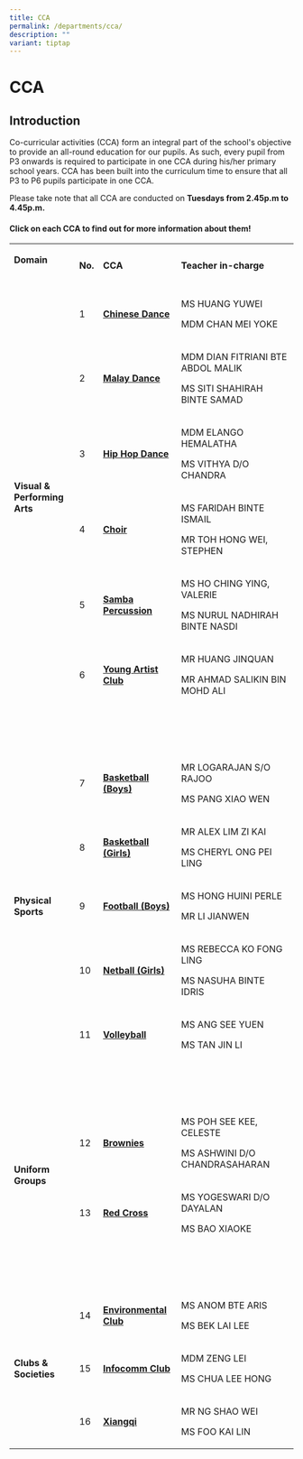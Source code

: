 ```yaml
---
title: CCA
permalink: /departments/cca/
description: ""
variant: tiptap
---
```

<h1>CCA</h1><h2>Introduction</h2><p>Co-curricular activities (CCA) form an integral part of the school's objective to provide an all-round education for our pupils. As such, every pupil from P3 onwards is required to participate in one CCA during his/her primary school years. CCA has been built into the curriculum time to ensure that all P3 to P6 pupils participate in one CCA.</p><p>Please take note that all CCA are conducted on&nbsp;<strong>Tuesdays from 2.45p.m to 4.45p.m.</strong></p><h4>Click on each CCA to find out&nbsp;for more information about them!</h4><table><tbody><tr><td rowspan="1" colspan="1"><p><strong>Domain<br><br></strong></p></td><td rowspan="1" colspan="1"><p><strong>No.</strong></p></td><td rowspan="1" colspan="1"><p><strong>CCA</strong></p></td><td rowspan="1" colspan="1"><p><strong>Teacher in-charge</strong></p></td></tr><tr><td rowspan="6" colspan="1"><p><strong>Visual &amp;<br>Performing Arts</strong><br></p></td><td rowspan="1" colspan="1"><p>1</p></td><td rowspan="1" colspan="1"><p><strong><a href="/files/ChineseDance.pdf" rel="noopener noreferrer nofollow" target="_blank">Chinese Dance</a></strong></p></td><td rowspan="1" colspan="1"><p>MS HUANG YUWEI</p><p></p><p>MDM CHAN MEI YOKE</p></td></tr><tr><td rowspan="1" colspan="1"><p>2</p></td><td rowspan="1" colspan="1"><p><strong><a href="/files/MalayDance.pdf" rel="noopener noreferrer nofollow" target="_blank">Malay Dance</a></strong></p></td><td rowspan="1" colspan="1"><p>MDM DIAN FITRIANI BTE ABDOL MALIK</p><p></p><p>MS SITI SHAHIRAH BINTE SAMAD</p></td></tr><tr><td rowspan="1" colspan="1"><p>3</p></td><td rowspan="1" colspan="1"><p><strong><a href="/files/HipHopDance.pdf" rel="noopener noreferrer nofollow" target="_blank">Hip Hop Dance</a></strong></p></td><td rowspan="1" colspan="1"><p>MDM ELANGO HEMALATHA</p><p></p><p>MS VITHYA D/O CHANDRA</p></td></tr><tr><td rowspan="1" colspan="1"><p>4</p></td><td rowspan="1" colspan="1"><p><strong><a href="/files/Choir.pdf" rel="noopener noreferrer nofollow" target="_blank">Choir</a></strong></p></td><td rowspan="1" colspan="1"><p>MS FARIDAH BINTE ISMAIL</p><p></p><p>MR TOH HONG WEI, STEPHEN<br></p></td></tr><tr><td rowspan="1" colspan="1"><p>5</p></td><td rowspan="1" colspan="1"><p><strong><a href="/files/SambaPercussion.pdf" rel="noopener noreferrer nofollow" target="_blank">Samba Percussion</a></strong></p></td><td rowspan="1" colspan="1"><p>MS HO CHING YING, VALERIE</p><p></p><p>MS NURUL NADHIRAH BINTE NASDI</p></td></tr><tr><td rowspan="1" colspan="1"><p>6</p></td><td rowspan="1" colspan="1"><p><strong><a href="/files/YAC.pdf" rel="noopener noreferrer nofollow" target="_blank">Young Artist Club</a></strong></p></td><td rowspan="1" colspan="1"><p>MR HUANG JINQUAN</p><p></p><p>MR AHMAD SALIKIN BIN MOHD ALI</p></td></tr><tr><td rowspan="1" colspan="1"><p></p></td><td rowspan="1" colspan="1"><p><br><br></p></td><td rowspan="1" colspan="1"><p></p></td><td rowspan="1" colspan="1"><p></p></td></tr><tr><td rowspan="5" colspan="1"><p><strong>Physical Sports</strong></p></td><td rowspan="1" colspan="1"><p>7</p></td><td rowspan="1" colspan="1"><p><strong><a href="/files/BasketballBoys.pdf" rel="noopener noreferrer nofollow" target="_blank">Basketball (Boys)</a></strong></p></td><td rowspan="1" colspan="1"><p>MR LOGARAJAN S/O RAJOO</p><p></p><p>MS PANG XIAO WEN</p></td></tr><tr><td rowspan="1" colspan="1"><p>8</p></td><td rowspan="1" colspan="1"><p><strong><a href="/files/BasketballGirls.pdf" rel="noopener noreferrer nofollow" target="_blank">Basketball (Girls)</a></strong></p></td><td rowspan="1" colspan="1"><p>MR ALEX LIM ZI KAI</p><p></p><p>MS CHERYL ONG PEI LING</p></td></tr><tr><td rowspan="1" colspan="1"><p>9</p></td><td rowspan="1" colspan="1"><p><strong><a href="/files/Football.pdf" rel="noopener noreferrer nofollow" target="_blank">Football (Boys)</a></strong></p></td><td rowspan="1" colspan="1"><p>MS HONG HUINI PERLE</p><p></p><p>MR LI JIANWEN</p></td></tr><tr><td rowspan="1" colspan="1"><p>10</p></td><td rowspan="1" colspan="1"><p><strong><a href="/files/Netball.pdf" rel="noopener noreferrer nofollow" target="_blank">Netball (Girls)</a></strong></p></td><td rowspan="1" colspan="1"><p>MS REBECCA KO FONG LING</p><p></p><p>MS NASUHA BINTE IDRIS</p></td></tr><tr><td rowspan="1" colspan="1"><p>11</p></td><td rowspan="1" colspan="1"><p><strong><a href="/files/Volleyball.pdf" rel="noopener noreferrer nofollow" target="_blank">Volleyball</a></strong></p></td><td rowspan="1" colspan="1"><p>MS ANG SEE YUEN<br></p><p>MS TAN JIN LI</p></td></tr><tr><td rowspan="1" colspan="1"><p></p></td><td rowspan="1" colspan="1"><p><br><br></p></td><td rowspan="1" colspan="1"><p></p></td><td rowspan="1" colspan="1"><p></p></td></tr><tr><td rowspan="2" colspan="1"><p><strong>Uniform Groups</strong></p></td><td rowspan="1" colspan="1"><p>12</p></td><td rowspan="1" colspan="1"><p><strong><a href="/files/Brownies.pdf" rel="noopener noreferrer nofollow" target="_blank">Brownies</a></strong></p></td><td rowspan="1" colspan="1"><p>MS POH SEE KEE, CELESTE</p><p></p><p>MS ASHWINI D/O CHANDRASAHARAN</p></td></tr><tr><td rowspan="1" colspan="1"><p>13</p></td><td rowspan="1" colspan="1"><p><strong><a href="/files/RedCross.pdf" rel="noopener noreferrer nofollow" target="_blank">Red Cross</a></strong></p></td><td rowspan="1" colspan="1"><p>MS YOGESWARI D/O DAYALAN</p><p></p><p>MS BAO XIAOKE</p></td></tr><tr><td rowspan="1" colspan="1"><p></p></td><td rowspan="1" colspan="1"><p><br><br></p></td><td rowspan="1" colspan="1"><p></p></td><td rowspan="1" colspan="1"><p></p></td></tr><tr><td rowspan="3" colspan="1"><p><strong>Clubs &amp; Societies</strong></p></td><td rowspan="1" colspan="1"><p>14</p></td><td rowspan="1" colspan="1"><p><strong><a href="/files/EnvironmentalClub.pdf" rel="noopener noreferrer nofollow" target="_blank">Environmental Club</a></strong></p></td><td rowspan="1" colspan="1"><p>MS ANOM BTE ARIS</p><p></p><p>MS BEK LAI LEE</p></td></tr><tr><td rowspan="1" colspan="1"><p>15</p></td><td rowspan="1" colspan="1"><p><strong><a href="/files/InfocommClub.pdf" rel="noopener noreferrer nofollow" target="_blank">Infocomm Club</a></strong></p></td><td rowspan="1" colspan="1"><p>MDM ZENG LEI</p><p></p><p>MS CHUA LEE HONG</p></td></tr><tr><td rowspan="1" colspan="1"><p>16</p></td><td rowspan="1" colspan="1"><p><strong><a href="/files/Xiangqi.pdf" rel="noopener noreferrer nofollow" target="_blank">Xiangqi</a></strong></p></td><td rowspan="1" colspan="1"><p>MR NG SHAO WEI</p><p></p><p>MS FOO KAI LIN</p></td></tr></tbody></table><p></p>
